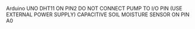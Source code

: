Arduino UNO
DHT11 ON PIN2
DO NOT CONNECT PUMP TO I/O PIN (USE EXTERNAL POWER SUPPLY)
CAPACITIVE SOIL MOISTURE SENSOR ON PIN A0
